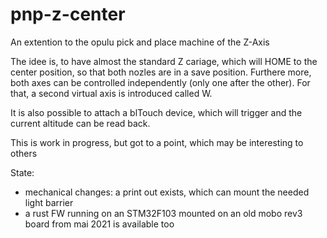 # pnp-z-center
An extention to the opulu pick and place machine of the Z-Axis

The idee is, to have almost the standard Z cariage, which will HOME to the center position, so that both nozles are in a save position.
Furthere more, both axes can be controlled independently (only one after the other). For that, a second virtual axis is introduced called W.

It is also possible to attach a blTouch device, which will trigger and the current altitude can be read back.

This is work in progress, but got to a point, which may be interesting to others

State:
- mechanical changes: a print out exists, which can mount the needed light barrier
- a rust FW running on an STM32F103 mounted on an old mobo rev3 board from mai 2021 is available too
